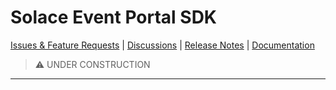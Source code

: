 # Solace Event Portal SDK

[Issues & Feature Requests](https://github.com/solace-iot-team/ep-sdk/issues) |
[Discussions](https://github.com/solace-iot-team/ep-sdk/discussions) |
[Release Notes](./ReleaseNotes.md) |
[Documentation](https://solace-iot-team.github.io/ep-sdk/)


> :warning: UNDER CONSTRUCTION



---
